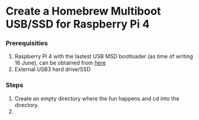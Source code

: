 # Create a Homebrew Multiboot USB/SSD for Raspberry Pi 4

### Prerequisities

1.  Raspberry Pi 4 with the lastest USB MSD bootloader (as time of writing 16 June), can be obtained from [here](https://github.com/raspberrypi/rpi-eeprom/blob/master/releases.md)
2. External USB3 hard drive/SSD

### Steps

1. Create an empty directory where the fun happens and cd into the directory.
2. 

